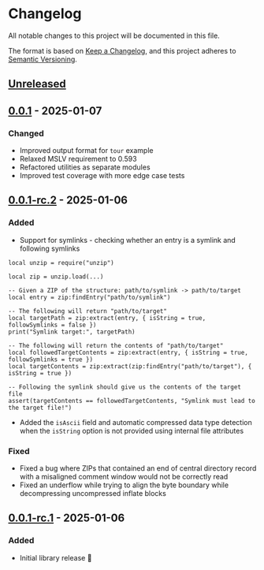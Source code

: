 # Changelog

All notable changes to this project will be documented in this file.

The format is based on [Keep a Changelog](https://keepachangelog.com/en/1.0.0/), and this project adheres to [Semantic Versioning](https://semver.org/spec/v2.0.0.html).

## [Unreleased]

## [0.0.1] - 2025-01-07
### Changed
- Improved output format for `tour` example
- Relaxed MSLV requirement to 0.593
- Refactored utilities as separate modules
- Improved test coverage with more edge case tests

## [0.0.1-rc.2] - 2025-01-06
### Added
- Support for symlinks - checking whether an entry is a symlink and following symlinks
```luau
local unzip = require("unzip")

local zip = unzip.load(...)

-- Given a ZIP of the structure: path/to/symlink -> path/to/target
local entry = zip:findEntry("path/to/symlink")

-- The following will return "path/to/target"
local targetPath = zip:extract(entry, { isString = true, followSymlinks = false })
print("Symlink target:", targetPath)

-- The following will return the contents of "path/to/target"
local followedTargetContents = zip:extract(entry, { isString = true, followSymlinks = true })
local targetContents = zip:extract(zip:findEntry("path/to/target"), { isString = true })

-- Following the symlink should give us the contents of the target file
assert(targetContents == followedTargetContents, "Symlink must lead to the target file!")
```
- Added the `isAscii` field and automatic compressed data type detection when the `isString` option is not provided using internal file attributes
### Fixed
- Fixed a bug where ZIPs that contained an end of central directory record with a misaligned comment window would not be correctly read
- Fixed an underflow while trying to align the byte boundary while decompressing uncompressed inflate blocks

## [0.0.1-rc.1] - 2025-01-06
### Added
- Initial library release :tada:

[unreleased]: https://github.com/0x5eal/luau-unzip/commits/HEAD
[0.0.1]: https://pesde.dev/packages/0x5eal/unzip/0.0.1/any
[0.0.1-rc.2]: https://pesde.dev/packages/0x5eal/unzip/0.0.1-rc.2/any
[0.0.1-rc.1]: https://pesde.dev/packages/0x5eal/unzip/0.0.1-rc.1/any

